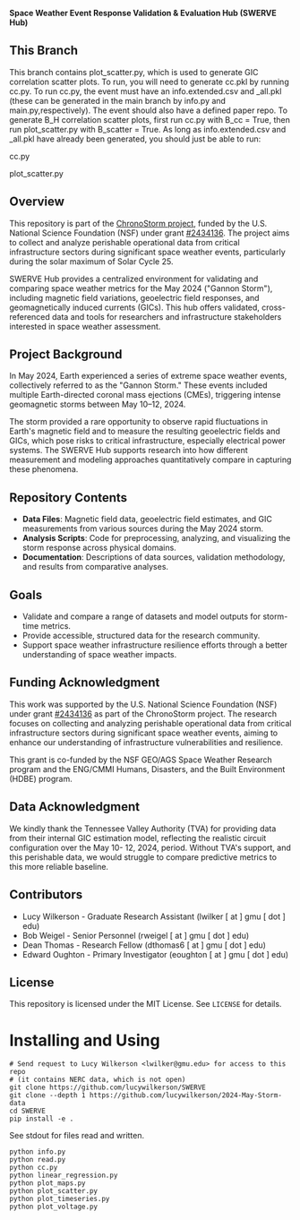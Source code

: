**Space Weather Event Response Validation & Evaluation Hub (SWERVE Hub)** 

## This Branch
This branch contains plot_scatter.py, which is used to generate GIC correlation scatter plots. To run, you will need to generate cc.pkl by running cc.py. To run cc.py, the event must have an info.extended.csv and _all.pkl (these can be generated in the main branch by info.py and main.py,respectively). The event should also have a defined paper repo. To generate B_H correlation scatter plots, first run cc.py with B_cc = True, then run plot_scatter.py with B_scatter = True. As long as info.extended.csv and _all.pkl have already been generated, you should just be able to run:

cc.py

plot_scatter.py

## Overview
This repository is part of the [ChronoStorm project](https://chronostorm.vercel.app), funded by the U.S. National Science Foundation (NSF) under grant [#2434136](https://www.nsf.gov/awardsearch/showAward?AWD_ID=2434136). The project aims to collect and analyze perishable operational data from critical infrastructure sectors during significant space weather events, particularly during the solar maximum of Solar Cycle 25.

SWERVE Hub provides a centralized environment for validating and comparing space weather metrics for the May 2024 ("Gannon Storm"), including magnetic field variations, geoelectric field responses, and geomagnetically induced currents (GICs). This hub offers validated, cross-referenced data and tools for researchers and infrastructure stakeholders interested in space weather assessment.

## Project Background
In May 2024, Earth experienced a series of extreme space weather events, collectively referred to as the "Gannon Storm." These events included multiple Earth-directed coronal mass ejections (CMEs), triggering intense geomagnetic storms between May 10–12, 2024. 

The storm provided a rare opportunity to observe rapid fluctuations in Earth's magnetic field and to measure the resulting geoelectric fields and GICs, which pose risks to critical infrastructure, especially electrical power systems. The SWERVE Hub supports research into how different measurement and modeling approaches quantitatively compare in capturing these phenomena.

## Repository Contents
- **Data Files**: Magnetic field data, geoelectric field estimates, and GIC measurements from various sources during the May 2024 storm.
- **Analysis Scripts**: Code for preprocessing, analyzing, and visualizing the storm response across physical domains.
- **Documentation**: Descriptions of data sources, validation methodology, and results from comparative analyses.

## Goals
- Validate and compare a range of datasets and model outputs for storm-time metrics.
- Provide accessible, structured data for the research community.
- Support space weather infrastructure resilience efforts through a better understanding of space weather impacts.

## Funding Acknowledgment
This work was supported by the U.S. National Science Foundation (NSF) under grant [#2434136](https://www.nsf.gov/awardsearch/showAward?AWD_ID=2434136) as part of the ChronoStorm project. The research focuses on collecting and analyzing perishable operational data from critical infrastructure sectors during significant space weather events, aiming to enhance our understanding of infrastructure vulnerabilities and resilience. 

This grant is co-funded by the NSF GEO/AGS Space Weather Research program and the ENG/CMMI Humans, Disasters, and the Built Environment (HDBE) program.

## Data Acknowledgment
We kindly thank the Tennessee Valley Authority (TVA) for providing data from their internal GIC estimation model, reflecting the realistic circuit configuration over the May 10- 12, 2024, period. Without TVA's support, and this perishable data, we would struggle to compare predictive metrics to this more reliable baseline. 

## Contributors 
- Lucy Wilkerson - Graduate Research Assistant (lwilker [ at ] gmu [ dot ] edu) 
- Bob Weigel - Senior Personnel (rweigel [ at ] gmu [ dot ] edu)
- Dean Thomas - Research Fellow (dthomas6 [ at ] gmu [ dot ] edu) 
- Edward Oughton - Primary Investigator (eoughton [ at ] gmu [ dot ] edu)

## License
This repository is licensed under the MIT License. See `LICENSE` for details.

# Installing and Using

```
# Send request to Lucy Wilkerson <lwilker@gmu.edu> for access to this repo
# (it contains NERC data, which is not open)
git clone https://github.com/lucywilkerson/SWERVE
git clone --depth 1 https://github.com/lucywilkerson/2024-May-Storm-data
cd SWERVE
pip install -e .
```

See stdout for files read and written.

```
python info.py
python read.py
python cc.py
python linear_regression.py
python plot_maps.py
python plot_scatter.py
python plot_timeseries.py
python plot_voltage.py
```
